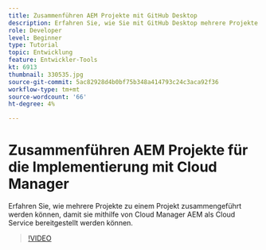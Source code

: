 ```yaml
---
title: Zusammenführen AEM Projekte mit GitHub Desktop
description: Erfahren Sie, wie Sie mit GitHub Desktop mehrere Projekte zu einem einzigen Projekt zusammenführen können, damit sie als Cloud Service mit Cloud Manager bereitgestellt AEM können.
role: Developer
level: Beginner
type: Tutorial
topic: Entwicklung
feature: Entwickler-Tools
kt: 6913
thumbnail: 330535.jpg
source-git-commit: 5ac82928d4b0bf75b348a414793c24c3aca92f36
workflow-type: tm+mt
source-wordcount: '66'
ht-degree: 4%

---
```



# Zusammenführen AEM Projekte für die Implementierung mit Cloud Manager

Erfahren Sie, wie mehrere Projekte zu einem Projekt zusammengeführt werden können, damit sie mithilfe von Cloud Manager AEM als Cloud Service bereitgestellt werden können.

>[!VIDEO](https://video.tv.adobe.com/v/330535/?quality=12&learn=on)